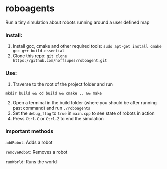 # roboagents

Run a tiny simulation about robots running around a user defined map

### Install:

1. Install gcc, cmake and other required tools: ` sudo apt-get install cmake gcc g++ build-essential `
2. Clone this repo: `git clone https://github.com/hoffsupes/roboagent.git`

### Use:

1. Traverse to the root of the project folder and run
```
mkdir build && cd build && cmake .. && make
```
2. Open a terminal in the build folder (where you should be after running past command) and run `./roboagents`
3. Set the `debug_flag` to `true` in `main.cpp` to see state of robots in action
4. Press `Ctrl-C` or `Ctrl-Z` to end the simulation

### Important methods

`addRobot`: Adds a robot

`removeRobot`: Removes a robot

`runWorld`: Runs the world
